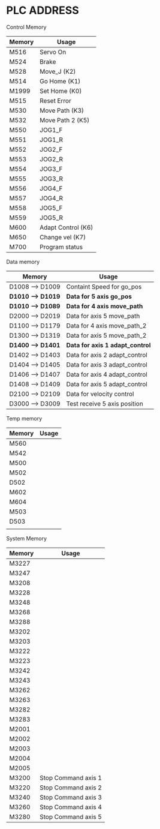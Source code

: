 # PLC ADDRESS

Control Memory

| Memory | Usage              |
| ------ | ------------------ |
| M516   | Servo On           |
| M524   | Brake              |
| M528   | Move_J (K2)        |
| M514   | Go Home (K1)       |
| M1999  | Set Home (K0)      |
| M515   | Reset Error        |
| M530   | Move Path (K3)     |
| M532   | Move Path 2 (K5)   |
| M550   | JOG1_F             |
| M551   | JOG1_R             |
| M552   | JOG2_F             |
| M553   | JOG2_R             |
| M554   | JOG3_F             |
| M555   | JOG3_R             |
| M556   | JOG4_F             |
| M557   | JOG4_R             |
| M558   | JOG5_F             |
| M559   | JOG5_R             |
| M600   | Adapt Control (K6) |
| M650   | Change vel (K7)    |
| M700   | Program status     |

Data memory

| Memory              | Usage                             |
| ------------------- | --------------------------------- |
| D1008 --> D1009     | Containt Speed for go_pos         |
| **D1010 --> D1019** | **Data for 5 axis go_pos**        |
| **D1010 --> D1089** | **Data for 4 axis move_path**     |
| D2000 --> D2019     | Data for axis 5 move_path         |
| D1100 --> D1179     | Data for 4 axis move_path_2       |
| D1300 --> D1319     | Data for axis 5 move_path_2       |
| **D1400 --> D1401** | **Data for axis 1 adapt_control** |
| D1402 --> D1403     | Data for axis 2 adapt_control     |
| D1404 --> D1405     | Data for axis 3 adapt_control     |
| D1406 --> D1407     | Data for axis 4 adapt_control     |
| D1408 --> D1409     | Data for axis 5 adapt_control     |
| D2100 --> D2109     | Data for velocity control         |
| D3000 --> D3009     | Test receive 5 axis position      |

Temp memory

| Memory | Usage |
| ------ | ----- |
| M560   |       |
| M542   |       |
| M500   |       |
| M502   |       |
| D502   |       |
| M602   |       |
| M604   |       |
| M503   |       |
| D503   |       |
|        |       |

System Memory

| Memory | Usage               |
| ------ | ------------------- |
| M3227  |                     |
| M3247  |                     |
| M3208  |                     |
| M3228  |                     |
| M3248  |                     |
| M3268  |                     |
| M3288  |                     |
| M3202  |                     |
| M3203  |                     |
| M3222  |                     |
| M3223  |                     |
| M3242  |                     |
| M3243  |                     |
| M3262  |                     |
| M3263  |                     |
| M3282  |                     |
| M3283  |                     |
| M2001  |                     |
| M2002  |                     |
| M2003  |                     |
| M2004  |                     |
| M2005  |                     |
| M3200  | Stop Command axis 1 |
| M3220  | Stop Command axis 2 |
| M3240  | Stop Command axis 3 |
| M3260  | Stop Command axis 4 |
| M3280  | Stop Command axis 5 |


